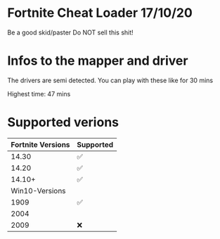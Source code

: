 # Fortnite Cheat Loader 17/10/20
Be a good skid/paster
Do NOT sell this shit!

# Infos to the mapper and driver
The drivers are semi detected. You can play with these like for 30 mins

Highest time: 47 mins

# Supported verions
| Fortnite Versions | Supported |
| ------- | ------------------  |
| 14.30   | :white_check_mark:  |
| 14.20   | :white_check_mark:  |
| 14.10+   | :white_check_mark:  |
|Win10-Versions |
| 1909 | :white_check_mark: |
| 2004|| :white_check_mark: |
| 2009| :x: |
